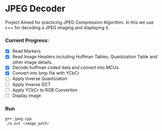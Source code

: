 # JPEG Decoder

Project Aimed for practicing JPEG Compression Algorithm. In this we use c++ for decoding a JPEG imaging and displaying it.

### Current Progress:

- [x] Read Markers
- [x] Read Image Headers including Huffman Tables, Quantization Table and other image details.
- [x] Decode huffman coded data and convert into MCUs
- [x] Convert into bmp file with YCbCr
- [ ] Apply Inverse Quantization
- [ ] Apply Inverse DCT
- [ ] Apply YCbCr to RGB Convertion
- [ ] Display image

### Run 

```bash
g++ jpeg.cpp
./a.out <image_path>
```
